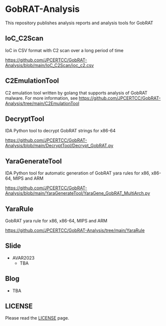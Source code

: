 # GobRAT-Analysis
This repository publishes analysis reports and analysis tools for GobRAT

## IoC_C2Scan
IoC in CSV format with C2 scan over a long period of time

https://github.com/JPCERTCC/GobRAT-Analysis/blob/main/IoC_C2Scan/ioc_c2.csv

## C2EmulationTool
C2 emulation tool written by golang that supports analysis of GobRAT malware.
For more information, see https://github.com/JPCERTCC/GobRAT-Analysis/tree/main/C2EmulationTool

## DecryptTool
IDA Python tool to decrypt GobRAT strings for x86-64

https://github.com/JPCERTCC/GobRAT-Analysis/blob/main/DecryptTool/Decrypt_GobRAT.py

## YaraGenerateTool
IDA Python tool for automatic generation of GobRAT yara rules for x86, x86-64, MIPS and ARM

https://github.com/JPCERTCC/GobRAT-Analysis/blob/main/YaraGenerateTool/YaraGene_GobRAT_MultiArch.py

## YaraRule
GobRAT yara rule for x86, x86-64, MIPS and ARM

https://github.com/JPCERTCC/GobRAT-Analysis/tree/main/YaraRule

## Slide
- AVAR2023
    - TBA

## Blog
- TBA

## LICENSE
Please read the [LICENSE](https://github.com/JPCERTCC/aa-tools/blob/master/LICENSE.txt) page.
